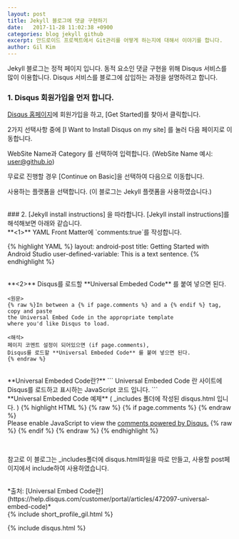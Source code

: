 ```yaml
---
layout: post
title: Jekyll 블로그에 댓글 구현하기
date:   2017-11-28 11:02:38 +0900
categories: blog jekyll github
excerpt: 안드로이드 프로젝트에서 Git관리를 어떻게 하는지에 대해서 이야기를 합니다.
author: Gil Kim
---
```

Jekyll 블로그는 정적 페이지 입니다. 동적 요소인 댓글 구현을 위해 Disqus 서비스를 많이 이용합니다.
Disqus 서비스를 블로그에 삽입하는 과정을 설명하려고 합니다.
<br>
### 1. Disqus 회원가입을 먼저 합니다.
[Disqus 홈페이지](https://disqus.com)에 회원가입을 하고, [Get Started]를 찾아서 클릭합니다.

2가지 선택사항 중에 [I Want to Install Disqus on my site] 를 눌러 다음 페이지로 이동합니다.

WebSite Name과 Category 를 선택하여 입력합니다. (WebSite Name 예시: user@github.io)

무료로 진행할 경우 [Continue on Basic]을 선택하여 다음으로 이동합니다.

사용하는 플랫폼을 선택합니다. (이 블로그는 Jekyll 플랫폼을 사용하였습니다.)

<br>
### 2. [Jekyll install instructions] 을 따라합니다.
[Jekyll install instructions]를 해석해보면 아래와 같습니다.

<br>
**<1>** YAML Front Matter에 `comments:true`를 작성합니다.

{% highlight YAML %}
layout: android-post
title: Getting Started with Android Studio
user-defined-variable: This is a text sentence.
{% endhighlight %}

<br>
 **<2>** Disqus를 로드할 **Universal Embeded Code** 를 붙여 넣으면 된다.


```
<원문>
{% raw %}In between a {% if page.comments %} and a {% endif %} tag, copy and paste
the Universal Embed Code in the appropriate template
where you'd like Disqus to load.

<해석>
페이지 코멘트 설정이 되어있으면 (if page.comments),
Disqus를 로드할 **Universal Embeded Code** 를 붙여 넣으면 된다.
{% endraw %}
```
<br>
**Universal Embeded Code란?**
```
Universal Embeded Code 란 사이트에 Disqus를 로드하고 표시하는 JavaScript 코드 입니다.
```
<br>
**Universal Embeded Code 예제** ( _includes 폴더에 작성된 disqus.html 입니다. )
{% highlight HTML %}
{% raw %} {% if page.comments %} {% endraw %}
<div id="disqus_thread"></div>
<script>

(function() { // DON'T EDIT BELOW THIS LINE
var d = document, s = d.createElement('script');
s.src = 'https://https-tech-knot-github-io.disqus.com/embed.js';
s.setAttribute('data-timestamp', +new Date());
(d.head || d.body).appendChild(s);
})();
</script>
<noscript>Please enable JavaScript to view the <a href="https://disqus.com/?ref_noscript">comments powered by Disqus.</a></noscript>
{% raw %} {% endif %} {% endraw %}
{% endhighlight %}

<br>

참고로 이 블로그는 _includes폴더에 disqus.html파일을 따로 만들고, 사용할 post페이지에서 include하여 사용하였습니다.

<br>
*출처: [Universal Embed Code란](https://help.disqus.com/customer/portal/articles/472097-universal-embed-code)*

<br>
{% include short_profile_gil.html %}

{% include disqus.html %}
